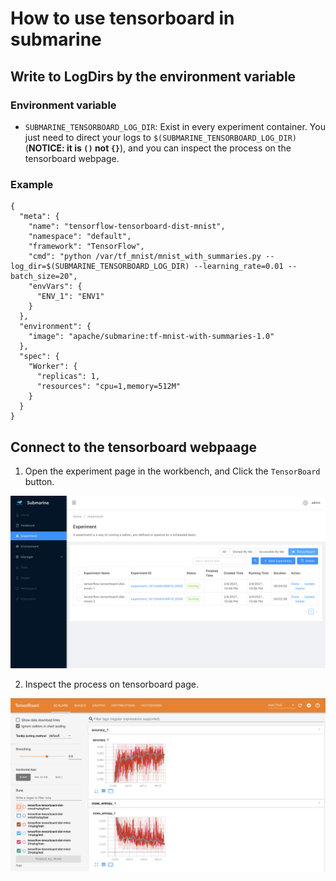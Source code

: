 <!--
Licensed to the Apache Software Foundation (ASF) under one
or more contributor license agreements.  See the NOTICE file
distributed with this work for additional information
regarding copyright ownership.  The ASF licenses this file
to you under the Apache License, Version 2.0 (the
"License"); you may not use this file except in compliance
with the License.  You may obtain a copy of the License at

  http://www.apache.org/licenses/LICENSE-2.0

Unless required by applicable law or agreed to in writing,
software distributed under the License is distributed on an
"AS IS" BASIS, WITHOUT WARRANTIES OR CONDITIONS OF ANY
KIND, either express or implied.  See the License for the
specific language governing permissions and limitations
under the License.
-->

# How to use tensorboard in submarine

## Write to LogDirs by the environment variable

### Environment variable

- `SUBMARINE_TENSORBOARD_LOG_DIR`: Exist in every experiment container. You just need to direct your logs to `$(SUBMARINE_TENSORBOARD_LOG_DIR)` (**NOTICE: it is `()` not `{}`**), and you can inspect the process on the tensorboard webpage.

### Example

```
{
  "meta": {
    "name": "tensorflow-tensorboard-dist-mnist",
    "namespace": "default",
    "framework": "TensorFlow",
    "cmd": "python /var/tf_mnist/mnist_with_summaries.py --log_dir=$(SUBMARINE_TENSORBOARD_LOG_DIR) --learning_rate=0.01 --batch_size=20",
    "envVars": {
      "ENV_1": "ENV1"
    }
  },
  "environment": {
    "image": "apache/submarine:tf-mnist-with-summaries-1.0"
  },
  "spec": {
    "Worker": {
      "replicas": 1,
      "resources": "cpu=1,memory=512M"
    }
  }
}

```

## Connect to the tensorboard webpaage

1. Open the experiment page in the workbench, and Click the `TensorBoard` button.

![](../../assets/tensorboard-experiment-page.png)

2. Inspect the process on tensorboard page.

![](../../assets/tensorboard-webpage.png)
